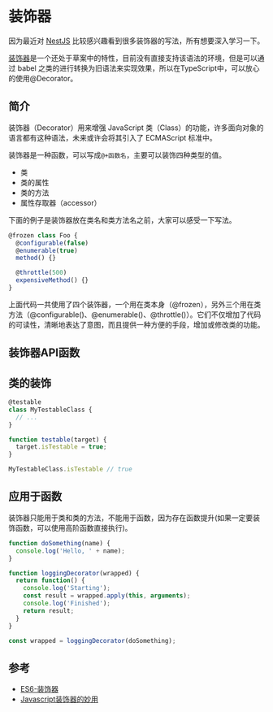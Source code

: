 
# 装饰器

因为最近对 [NestJS](https://nestjs.bootcss.com/) 比较感兴趣看到很多装饰器的写法，所有想要深入学习一下。

[装饰器](https://es6.ruanyifeng.com/#docs/decorator)是一个还处于草案中的特性，目前没有直接支持该语法的环境，但是可以通过 babel 之类的进行转换为旧语法来实现效果，所以在TypeScript中，可以放心的使用@Decorator。

## 简介

装饰器（Decorator）用来增强 JavaScript 类（Class）的功能，许多面向对象的语言都有这种语法，未来或许会将其引入了 ECMAScript 标准中。

装饰器是一种函数，可以写成`@+函数名`，主要可以装饰四种类型的值。
- 类
- 类的属性
- 类的方法
- 属性存取器（accessor）

下面的例子是装饰器放在类名和类方法名之前，大家可以感受一下写法。

``` ts
@frozen class Foo {
  @configurable(false)
  @enumerable(true)
  method() {}

  @throttle(500)
  expensiveMethod() {}
}
```
上面代码一共使用了四个装饰器，一个用在类本身（@frozen），另外三个用在类方法（@configurable()、@enumerable()、@throttle()）。它们不仅增加了代码的可读性，清晰地表达了意图，而且提供一种方便的手段，增加或修改类的功能。

## 装饰器API函数

## 类的装饰
``` js
@testable
class MyTestableClass {
  // ...
}

function testable(target) {
  target.isTestable = true;
}

MyTestableClass.isTestable // true
```

## 应用于函数

装饰器只能用于类和类的方法，不能用于函数，因为存在函数提升(如果一定要装饰函数，可以使用高阶函数直接执行)。

``` js
function doSomething(name) {
  console.log('Hello, ' + name);
}

function loggingDecorator(wrapped) {
  return function() {
    console.log('Starting');
    const result = wrapped.apply(this, arguments);
    console.log('Finished');
    return result;
  }
}

const wrapped = loggingDecorator(doSomething);
```

## 参考
- [ES6-装饰器](https://es6.ruanyifeng.com/#docs/decorator)
- [Javascript装饰器的妙用](https://juejin.cn/post/6844903635168526343)